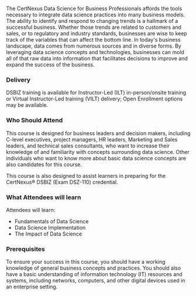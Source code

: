 <!-- DSBIZ -->

The CertNexus Data Science for Business Professionals affords the tools necessary to integrate data science practices into many business models. The ability to identify and respond to changing trends is a hallmark of a successful business. Whether those trends are related to customers and sales, or to regulatory and industry standards, businesses are wise to keep track of the variables that can affect the bottom line. In today's business landscape, data comes from numerous sources and in diverse forms. By leveraging data science concepts and technologies, businesses can mold all of that raw data into information that facilitates decisions to improve and expand the success of the business.

### Delivery

 DSBIZ training is available for Instructor-Led (ILT) in-person/onsite training or Virtual Instructor-Led training (VILT) delivery; Open Enrollment options may be available.


### Who Should Attend

This course is designed for business leaders and decision makers, including C-level executives, project managers, HR leaders, Marketing and Sales leaders, and technical sales consultants, who want to increase their knowledge of and familiarity with concepts surrounding data science. Other individuals who want to know more about basic data science concepts are also candidates for this course.

This course is also designed to assist learners in preparing for the CertNexus® DSBIZ (Exam DSZ-110) credential.

### What Attendees will learn

Attendees will learn:

- Fundamentals of Data Science
- Data Science Implementation
- The Impact of Data Science

### Prerequisites

To ensure your success in this course, you should have a working knowledge of general business concepts and practices. You should also have a basic understanding of information technology (IT) resources and systems, including networks, computers, and other digital devices used in an enterprise setting.

